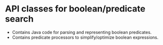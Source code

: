 <!-- Copyright 2017 Yahoo Holdings. Licensed under the terms of the Apache 2.0 license. See LICENSE in the project root. -->
# API classes for boolean/predicate search

  * Contains Java code for parsing and representing boolean predicates.
  * Contains predicate processors to simplify/optimize boolean expressions.
